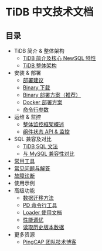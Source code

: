 # TiDB 中文技术文档

## 目录

+ TiDB 简介 & 整体架构
  - [TiDB 简介及核心 NewSQL 特性](overview.md#tidb-简介)
  - [TiDB 整体架构](overview.md#tidb-整体架构)
+ 安装 & 部署
  - [部署建议](op-guide/recommendation.md)
  - [Binary 下载](op-guide/binary-deployment.md#下载官方-binary)
  - [Binary 部署方案（推荐）](op-guide/binary-deployment.md)
  - [Docker 部署方案](op-guide/docker-deployment.md)
  - [命令行参数](op-guide/configuration.md)
+ 运维 & 监控
  - [整体监控框架概述](op-guide/monitor-overview.md)
  - [组件状态 API & 监控](op-guide/monitor.md)
+ SQL 兼容及对比
  - [TiDB SQL 文法](sql/README.md)
  - [与 MySQL 兼容性对比](op-guide/mysql-compatibility.md)
+ [常用工具](https://github.com/pingcap/tidb-tools)
+ [常见问题与解答](faq.md)
+ [故障诊断](trouble-shooting.md)
+ 使用示例
+ 高级功能
  - [数据迁移方法](op-guide/migration.md)
  - [PD 命令行工具](op-guide/pd-control.md)
  - [Loader 使用文档](tools/loader.md)
  - [性能调优](op-guide/tune-tikv.md)
  - [读取历史版本数据](op-guide/history-read.md)
+ 更多资源
  - [PingCAP 团队技术博客](http://www.pingcap.com/bloglist.html)
